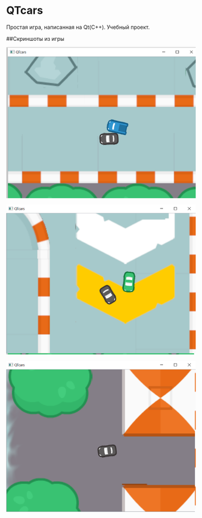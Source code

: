 # QTcars
Простая игра, написанная на Qt(С++).
Учебный проект.

##Скриншоты из игры

![car1.png](https://github.com/triplebite/QTcars/blob/main/car1.png)

![car2.png](https://github.com/triplebite/QTcars/blob/main/car2.png)

![car3.png](https://github.com/triplebite/QTcars/blob/main/car3.png)
